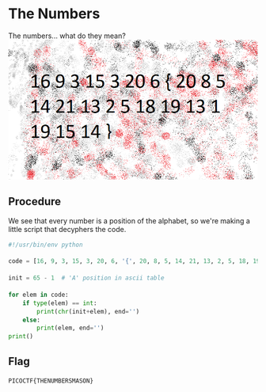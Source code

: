# The Numbers

The numbers... what do they mean?  
![image](https://github.com/sanchyy/CTF_writeups/blob/master/picoCTF2019/imgs/the_numbers.png)


## Procedure

We see that every number is a position of the alphabet, so we're making a little script that decyphers the code.
```python
#!/usr/bin/env python

code = [16, 9, 3, 15, 3, 20, 6, '{', 20, 8, 5, 14, 21, 13, 2, 5, 18, 19, 13, 1, 19, 15, 14, '}']

init = 65 - 1  # 'A' position in ascii table

for elem in code:
    if type(elem) == int:
        print(chr(init+elem), end='')
    else:
        print(elem, end='')
print()
```

## Flag

`PICOCTF{THENUMBERSMASON}`
